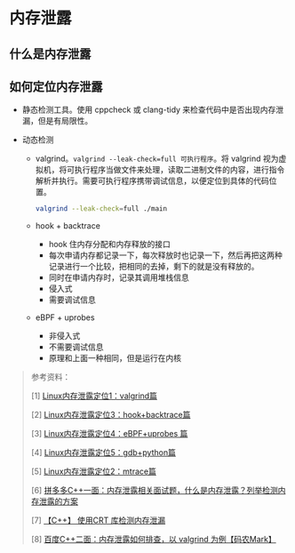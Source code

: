 # 内存泄露

## 什么是内存泄露



## 如何定位内存泄露

*   静态检测工具。使用 cppcheck 或 clang-tidy 来检查代码中是否出现内存泄漏，但是有局限性。

*   动态检测

    *   valgrind。`valgrind --leak-check=full 可执行程序`。将 valgrind 视为虚拟机，将可执行程序当做文件来处理，读取二进制文件的内容，进行指令解析并执行。需要可执行程序携带调试信息，以便定位到具体的代码位置。
        ```bash
        valgrind --leak-check=full ./main
        ```

        

    *   hook + backtrace

        *   hook 住内存分配和内存释放的接口
        *   每次申请内存都记录一下，每次释放时也记录一下，然后再把这两种记录进行一个比较，把相同的去掉，剩下的就是没有释放的。
        *   同时在申请内存时，记录其调用堆栈信息
        *   侵入式
        *   需要调试信息

    *   eBPF + uprobes

        *   非侵入式
        *   不需要调试信息
        *   原理和上面一种相同，但是运行在内核

>   参考资料：
>
>   [1] [Linux内存泄露定位1：valgrind篇](https://mp.weixin.qq.com/s/dWbqNIA4pLWs4pd53Gaq8A)
>
>   [2] [Linux内存泄露定位3：hook+backtrace篇](https://mp.weixin.qq.com/s/JX2NVI35ze02k7LwCodhLA)
>
>   [3] [Linux内存泄露定位4：eBPF+uprobes 篇](https://mp.weixin.qq.com/s/gb3hcwgoFXTiZhmWxyf-bg)
>
>   [4] [Linux内存泄露定位5：gdb+python篇](https://mp.weixin.qq.com/s/j1Lc43zN49xhOKfx-eInRQ)
>
>   [5] [Linux内存泄露定位2：mtrace篇](https://mp.weixin.qq.com/s?__biz=MzU4NjY0NTExNA==&mid=2247486485&idx=1&sn=a4ff43bbf0f25700369fd433ac66613a&poc_token=HA0qp2ijFlkKYA-7XZx4Pro38DJgZSW43XV3lm1F)
>
>   [6] [拼多多C++一面：内存泄露相关面试题，什么是内存泄露？列举检测内存泄露的方案](https://www.bilibili.com/video/BV1T3q5YpEzt/?spm_id_from=333.337.search-card.all.click&vd_source=f4cc25a44af6631d6f4db023b3bb88e4)
>
>   [7] [【C++】 使用CRT 库检测内存泄漏](https://blog.csdn.net/qq_65207641/article/details/139372244)
>
>   [8] [百度C++二面：内存泄露如何排查，以 valgrind 为例【码农Mark】](https://www.bilibili.com/video/BV1GphzzfEKh?spm_id_from=333.1245.0.0)

